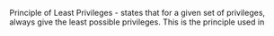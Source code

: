 Principle of Least Privileges - states that for a given set of privileges, always give the least possible privileges. This is the principle used in 